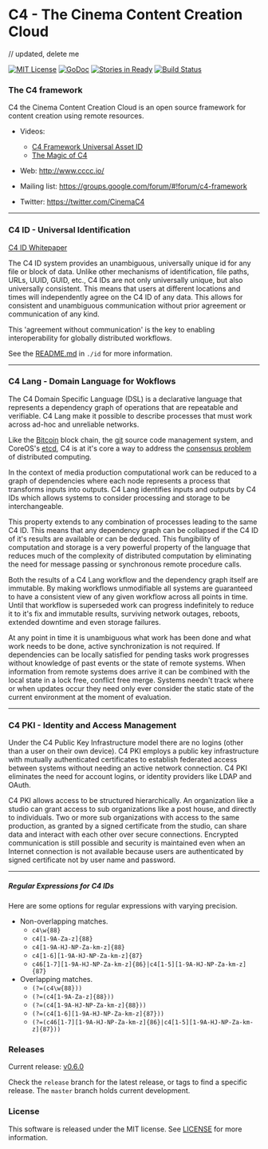 
# C4 - The Cinema Content Creation Cloud

// updated, delete me

[![MIT License](https://img.shields.io/badge/license-MIT-blue.svg)](./LICENSE)
[![GoDoc](https://godoc.org/github.com/Avalanche-io/c4?status.svg)](https://godoc.org/github.com/avalanche-io/c4)
[![Stories in Ready](https://badge.waffle.io/Avalanche-io/c4.png?label=ready&title=Ready)](https://waffle.io/Avalanche-io/c4)
[![Build Status](https://travis-ci.org/Avalanche-io/c4.svg?branch=master)](https://travis-ci.org/Avalanche-io/c4)


### The C4 framework
C4 the Cinema Content Creation Cloud is an open source framework for content creation using remote resources.

- Videos:
  - [C4 Framework Universal Asset ID](https://youtu.be/ZHQY0WYmGYU)
  - [The Magic of C4](https://youtu.be/vzh0JzKhY4o)

- Web: http://www.cccc.io/
- Mailing list: https://groups.google.com/forum/#!forum/c4-framework
- Twitter: https://twitter.com/CinemaC4

---

### C4 ID - Universal Identification

[C4 ID Whitepaper](http://www.cccc.io/downloads/C4ID%20ETC%20Whitepaper_u2.pdf)

The C4 ID system provides an unambiguous, universally unique id for any file or block of data. Unlike other mechanisms of identification, file paths, URLs, UUID, GUID, etc., C4 IDs are not only universally unique, but also universally consistent. This means that users at different locations and times will independently agree on the C4 ID of any data. This allows for consistent and unambiguous communication without prior agreement or communication of any kind.

This 'agreement without communication' is the key to enabling interoperability for globally distributed workflows.

See the [README.md](id/README.md) in `./id` for more information.

---

### C4 Lang - Domain Language for Wokflows

The C4 Domain Specific Language (DSL) is a declarative language that represents a dependency graph of operations that are repeatable and verifiable.  C4 Lang make it possible to describe processes that must work across ad-hoc and unreliable networks.

Like the [Bitcoin][1] block chain, the [git][2] source code management system, and CoreOS's [etcd][3], C4 is at it's core a way to address the [consensus problem][4] of distributed computing.

In the context of media production computational work can be reduced to a graph of dependencies where each node represents a process that transforms inputs into outputs. C4 Lang identifies inputs and outputs by C4 IDs which allows systems to consider processing and storage to be interchangeable.

This property extends to any combination of processes leading to the same C4 ID. This means that any dependency graph can be collapsed if the C4 ID of it's results are available or can be deduced. This fungibility of computation and storage is a very powerful property of the language that reduces much of the complexity of distributed computation by eliminating the need for message passing or synchronous remote procedure calls.

Both the results of a C4 Lang workflow and the dependency graph itself are immutable. By making workflows unmodifiable all systems are guaranteed to have a consistent view of any given workflow across all points in time. Until that workflow is superseded work can progress indefinitely to reduce it to it's fix and immutable results, surviving network outages, reboots, extended downtime and even storage failures.

At any point in time it is unambiguous what work has been done and what work needs to be done, active synchronization is not required. If dependencies can be locally satisfied for pending tasks work progresses without knowledge of past events or the state of remote systems. When information from remote systems does arrive it can be combined with the local state in a lock free, conflict free merge. Systems needn't track where or when updates occur they need only ever consider the static state of the current environment at the moment of evaluation.

[1]: https://en.bitcoin.it/wiki/Block_chain
[2]: https://git-scm.com
[3]: https://coreos.com/etcd
[4]: https://en.wikipedia.org/wiki/Consensus_(computer_science)

---

### C4 PKI - Identity and Access Management

Under the C4 Public Key Infrastructure model there are no logins (other than a user on their own device). C4 PKI employs a public key infrastructure with mutually authenticated certificates to establish federated access between systems without needing an active network connection. C4 PKI eliminates the need for account logins, or identity providers like LDAP and OAuth.

C4 PKI allows access to be structured hierarchically. An organization like a studio can grant access to sub organizations like a post house, and directly to individuals.  Two or more sub organizations with access to the same production, as granted by a signed certificate from the studio, can share data and interact with each other over secure connections. Encrypted communication is still possible and security is maintained even when an Internet connection is not available because users are authenticated by signed certificate not by user name and password.

---

##### Regular Expressions for C4 IDs
Here are some options for regular expressions with varying precision.
  - Non-overlapping matches.
    - `c4\w{88}`
    - `c4[1-9A-Za-z]{88}`
    - `c4[1-9A-HJ-NP-Za-km-z]{88}`
    - `c4[1-6][1-9A-HJ-NP-Za-km-z]{87}`
    - `c46[1-7][1-9A-HJ-NP-Za-km-z]{86}|c4[1-5][1-9A-HJ-NP-Za-km-z]{87}`
  - Overlapping matches.
    - `(?=(c4\w{88}))`
    - `(?=(c4[1-9A-Za-z]{88}))`
    - `(?=(c4[1-9A-HJ-NP-Za-km-z]{88}))`
    - `(?=(c4[1-6][1-9A-HJ-NP-Za-km-z]{87}))`
    - `(?=(c46[1-7][1-9A-HJ-NP-Za-km-z]{86}|c4[1-5][1-9A-HJ-NP-Za-km-z]{87}))`

### Releases

Current release: [v0.6.0](https://github.com/Avalanche-io/c4/tree/v0.6.0)

Check the `release` branch for the latest release, or tags to find a specific release.  The `master` branch holds current development.

### License
This software is released under the MIT license.  See [LICENSE](./LICENSE) for more information.
